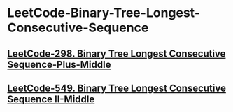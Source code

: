 # LeetCode-Binary-Tree-Longest-Consecutive-Sequence



## [LeetCode-298. Binary Tree Longest Consecutive Sequence-Plus-Middle](https://leetcode.cn/problems/binary-tree-longest-consecutive-sequence/)





## [LeetCode-549. Binary Tree Longest Consecutive Sequence II-Middle](https://leetcode.cn/problems/binary-tree-longest-consecutive-sequence-ii/)